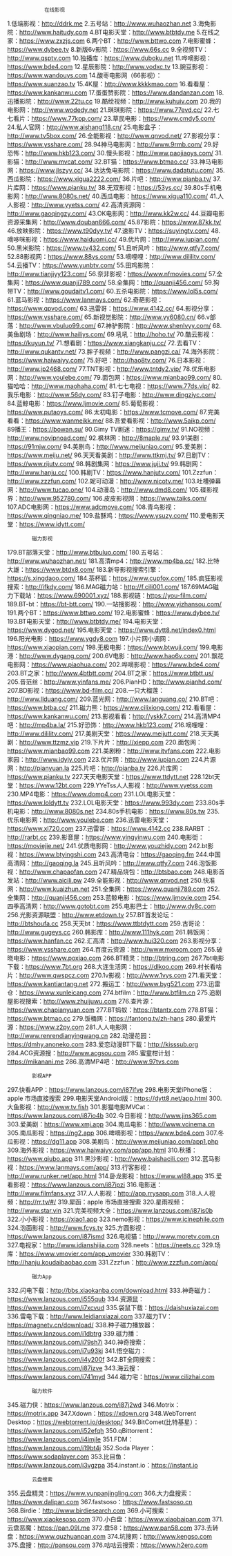                 在线影视
1.低端影视：http://ddrk.me
2.五号站：http://www.wuhaozhan.net
3.海免影院：http://www.haitudy.com
4.BT电影天堂：http://www.btbtdy.me
5.在线之家：https://www.zxzjs.com
6.两个BT：http://www.bttwo.com
7.电影蜜蜂：https://www.dybee.tv
8.新版6v影院：https://www.66s.cc
9.全视频TV：http://www.qsptv.com
10.独播库：https://www.duboku.net
11.哗嘀影视：https://www.bde4.com
12.星辰影院：http://www.vodxc.tv
13.豌豆影视：https://www.wandouys.com
14.酸枣电影网（66影视）：https://www.suanzao.tv
15.4K屋：http://www.kkkkmao.com
16.看看屋：https://www.kankanwu.com
17.蛋蛋赞影院：https://www.dandanzan.com
18.迅播影院：http://www.22tu.cc
19.酷绘视频：http://www.kuhuiv.com
20.我的电影网：http://www.wodedy.net
21.琪琪影院：https://www.77evd.cc/
22.七七看片：https://www.77kpp.com/
23.草民电影：https://www.cmdy5.com/
24.私人官网：http://www.aishang118.cn/
25.电影盒子：http://www.tv5box.com/
26.全能影视：http://www.qnvod.net/
27.影视分享：https://www.ysshare.com/
28.94神马电影网：http://www.9rmb.com/
29.好恐怖：http://www.hkb123.com/
30.慢头影视：http://www.paojiaoys.com/
31.影猫：http://www.mvcat.com/
32.BT猫：https://www.btmao.cc/
33.神马电影网：https://www.jlszyy.cc/
34.达达兔电影院：https://www.dadatutu.com/
35.西瓜影院：https://www.xigua2222.com/
36.片吧：http://www.pianba.tv/
37.片库网：https://www.pianku.tv/
38.无双影视：https://53ys.cc/
39.80s手机电影网：http://www.8080s.net/
40.西瓜电影：https://www.xigua110.com/
41.人人影视：http://www.yyetss.com/
42.高清资源网：http://www.gaoqingzy.com/
43.OK电影网：http://www.kk2w.cc/
44.豆瓣电影资源采集网：http://www.douban666.com/
45.87影院：https://www.87kk.tv/
46.放映影院：https://www.t90dyy.tv/
47.速影TV：https://suyingtv.com/
48.嘀哆咪影视：https://www.haiduomi.cc/
49.优片网：http://www.iupian.com/
50.黑米影院：https://www.tv432.com/
51.且听风吟：http://www.qtfy7.com/
52.88影视网：https://www.88ys.com/
53.嘀哩哩：http://www.dililitv.com/
54.云播TV：https://www.yunbtv.com/
55.田鸡影院：http://www.tianjiyy123.com/
56.奈非影视：https://www.nfmovies.com/
57.全集网：https://www.quanji789.com/
58.全集网：http://quanji456.com/
59.狗带TV：http://www.goudaitv1.com/
60.五杀电影院：https://www.lol5s.com/
61.蓝马影视：https://www.lanmays.com/
62.奇葩影视：https://www.qpvod.com/
63.迅雷哥：https://www.4142.cc/
64.影视分享：https://www.ysshare.com/
65.新视觉影院：http://www.yy6080.cn/
66.v部落：http://www.vbuluo99.com/
67.神驴影院：http://www.shenlvyy.com/
68.美鱼剧场：http://www.hailiys.com/
69.吼吼：http://hoho.tv/
70.酷云影视：https://kuyun.tv/
71.想看剧：https://www.xiangkanju.cc/
72.去看TV：http://www.qukantv.net/
73.胖子视频：http://www.pangzi.ca/
74.海外影院：https://www.haiwaiyy.com/
75.好吧：http://hao8tv.com/
76.日本影视：http://www.jp2468.com/
77.TNT影视：http://www.tntdy2.vip/
78.优乐电影网：http://www.youlebe.com/
79.面包网：https://www.mianbao99.com/
80.猫哈哈：http://www.maohaha.com/
81.七七电视：https://www.77ds.vip/
82.我乐电影：http://www.56dy.com/
83.钉子电影：http://www.dingziyc.com/
84.蓝鲸电影：https://www.ljmovie.com/
85.葡萄影视：https://www.putaoys.com/
86.太初电影：https://www.tcmove.com/
87.完美看看：https://www.wanmeikk.me/
88.吾爱看影视：http://www.5aikp.com/
89播王：https://bowan.su/
90.Gimy TV剧迷：https://gimy.tv/
91.NO视频：http://www.novipnoad.com/
92.枫林网：http://8maple.ru/
93.91美剧：https://91mjw.com/
94.美剧鸟：http://www.meijuniao.com/
95.爱美剧：https://www.meiju.net/
96.天天看美剧：http://www.ttkmj.tv/
97.日剧TV：https://www.rijutv.com/
98.韩剧集网：https://www.juji.tv/
99.韩剧网：http://www.hanju.cc/
100.韩剧TV：https://www.hanjutv.com/
101.Zzzfun：http://www.zzzfun.com/
102.妮可动漫：http://www.nicotv.me/
103.吐槽弹幕网：http://www.tucao.one/
104.动漫岛：http://www.dmd8.com/
105.碟影视界：http://www.952780.com/
106.皮皮影视网：https://www.taiks.com/
107.ADC电影网：https://www.adcmove.com/
108.青鸟影视：https://www.qingniao.me/
109.盐酥鸡：https://www.ysuzy.com/
110.爱电影天堂：https://www.idytt.com/


            磁力影视



179.BT部落天堂：http://www.btbuluo.com/
180.五号站：http://www.wuhaozhan.net/
181.高清mp4：http://www.mp4ba.cc/
182.比特大雄：https://www.btdx8.com/
183.新导影视搜索引擎：https://s.xingdaoo.com/
184.茶杯狐：https://www.cupfox.com/
185.疯狂影视搜索：http://ifkdy.com/
186.MAG磁力站：http://f.cili001.com/
187.69MAG磁力下载站：https://www.690001.xyz/
188.影视链：https://you-film.com/
189.BT-bt：https://bt-btt.com/
190.一站搜影视：http://www.yizhansou.com/
191.两个BT：https://www.bttwo.com/
192.电影蜜蜂：https://www.dybee.tv/
193.BT电影天堂：http://www.btbtdy.me/
194.电影天堂：https://www.dygod.net/
195.电影天堂：https://www.dytt8.net/index0.html
196.阳光电影：https://www.ygdy8.com
197.小片网小调网：https://www.xiaopian.com/
198.无极电影：https://www.btwuji.com/
199.电影港：http://www.dygang.com/
200.6V电影：http://www.hao6v.com/
201.飘花电影网：https://www.piaohua.com/
202.哗嘀影视：https://www.bde4.com/
203.BT之家：http://www.4btbtt.com/
204.BT之家：https://www.btbtt.us/
205.音范丝：http://www.yinfans.me/
206.PianHD：http://www.pianhd.com/
207.BD影视：https://www.bd-film.cc/
208.一只大榴莲：http://www.llduang.com/
209.蓝光网：http://www.languang.co/
210.BT吧：https://www.btba.cc/
211.磁力熊：https://www.cilixiong.com/
212.看看屋：https://www.kankanwu.com/
213.影视看看：http://yskk7.com/
214.高清MP4吧：http://mp4ba.la/
215.好恐饰：http://www.hkb123.com/
216.嘀哩哩：http://www.dililitv.com/
217.美剧天堂：https://www.meijutt.com/
218.天天美剧：http://www.ttzmz.vip
219.下片片：http://xiepp.com
220.面包网：https://www.mianbao99.com
221.美剧粉：http://www.itvfans.com
222.电影家园：http://www.idyjy.com
223.优片网：http://www.iupian.com
224.片源网：http://pianyuan.la
225.片吧：http://pianba.tv
226.片库网：https://www.pianku.tv
227.天天电影天堂：https://www.ttdytt.net
228.12bt天堂：https://www.12bt.com
229.YYeTss人人影视：http://www.yyetss.com
230.MP4电影：https://www.domp4.com
231.LOL电影天堂：https://www.loldytt.tv
232.LOL电影天堂：https://www.993dy.com
233.80s手机电影：http://www.8080s.net
234.80s手机电影：https://www.80s.tw
235.优乐电影网：http://www.youlebe.com
236.迅雷电影天堂：https://www.xl720.com
237.迅雷哥：https://www.4142.cc
238.RARBT ：http://rarbt.cc
239.影音屋：https://www.yingyinwu.com
240.电影街：https://moviejie.net/
241.优质电影网：http://www.youzhidy.com
242.bt影视：https://www.btyingshi.com
243.高清电台：https://gaoqing.fm
244.中国高清网：http://gaoqing.la
245.且听风吟：http://www.qtfy7.com
246.泡饭影视：http://www.chapaofan.com
247.精品烧包：http://btsbao.com
248.电影首发站：http://www.aicili.pw
249.全能影视：http://www.qnvod.net
250.快准网：http://www.kuaizhun.net
251.全集网：https://www.quanji789.com
252.全集网：http://quanji456.com
253.蓝鲸电影：https://www.ljmovie.com
254.四季高清网：http://www.gotobt.com
255.电影巴士：http://www.dy8c.com
256.光影资源联盟：http://www.etdown.tv
257.BT首发论坛：http://btshoufa.cc
258.天天bt：https://www.ttbtdytt.com
259.古哥论：http://www.gugeys.cc
260.韩影库：http://www.111hyk.com
261.韩饭网：https://www.hanfan.cc
262.汇高清：http://www.hui320.com
263.影视分享：https://www.ysshare.com
264.百度云资源：http://www.mxroom.com
265.破晓电影：https://www.poxiao.com
266.BT精灵：http://btring.com
267.7bt电影下载：https://www.7bt.org
268.大连生活网：https://dlkoo.com
269.村长看啥片：http://www.qwspcz.com
270.1v影视：http://www.1vys.com
271.看天堂：https://www.kantiantang.net
272.搬运工：http://www.byg521.com
273.迅雷仓：https://www.xunleicang.com
274.btfilm：http://www.btfilm.cn
275.追剧屋影视搜索：http://www.zhuijuwu.com
276.查片源：https://www.chapianyuan.com
277.BT蚂蚁：https://btantx.com
278.BT猫：https://www.btmao.cc
279.饭桶网：https://fantong.tv/zh-hans
280.最爱片源：https://www.z2py.com
281.人人电影网：http://www.renrendianyingwang.cn
282.动漫花园：https://dmhy.anoneko.com
283.爱恋动漫BT下载：http://kisssub.org
284.ACG资源搜：http://www.acgsou.com
285.蜜童柑计划：https://mikanani.me
286.高清MP4吧：http://www.97tvs.com


            影视APP


297.快看APP：https://www.lanzous.com/i87ifve
298.电影天堂iPhone版：apple 市场直接搜索
299.电影天堂Android版：https://dytt8.net/app.html
300.大鱼影视：http://www.tv.fish
301.影猫电影MVCat：https://www.lanzous.com/i87io4b
302.今日影视：http://www.jins365.com
303.爱美剧：https://www.xmj.app
304.南瓜电影：http://www.vcinema.cn
305.南瓜影视：https://ng2.app
306.啤嘀影视：https://www.bde4.com
307.冬瓜影视：https://dg11.app
308.美剧鸟：http://www.meijuniao.com/app1.php
309.海外影视：https://www.haiwaiyy.com/app/app.html
310.秋播：https://www.qiubo.app
311.黑沙影视：http://www.baishacili.com
312.蓝马影视：https://www.lanmays.com/app/
313.行客影视：http://www.runker.net/app.html
314.卧龙影视：https://www.wl88.app
315.爱看影视：https://www.lanzous.com/i87ipzi
316.电影迷：http://www.filmfans.xyz
317.人人影视：http://app.rrysapp.com
318.人人视频：http://rr.tv/#/
319.犀函：apple 市场直接搜索
320.星雨视频：http://www.star.vin
321.完美视频大全：https://www.lanzous.com/i87is0b
322.小小影视：https://xiao1.app
323.nemo影视：https://www.icinephile.com
324.泡面影视：http://www.fcys.tv
325.方圆影视：https://www.lanzous.com/i87ismd
326.电视猫：http://www.moretv.com.cn
327.电视家：http://www.idianshijia.com
328.neets：https://neets.cc
329.场库：https://www.vmovier.com/app_vmovier
330.韩剧TV：http://hanju.koudaibaobao.com
331.Zzzfun：http://www.zzzfun.com/app/


            磁力App



332.闪电下载：http://bbs.xiaokanba.com/download.html
333.神奇磁力：https://www.lanzous.com/i555qub
334.资源鼠：https://www.lanzous.com/i7xcvud
335.袋鼠下载：https://daishuxiazai.com
336.雷电下载：http://www.leidianxiazai.com
337.磁力TV：https://magnetv.cn/download/
338.种子磁力播放器：https://www.lanzous.com/i1dbtrg
339.磁力播：https://www.lanzous.com/i79sh7i
340.神奇搜索：https://www.lanzous.com/i7u93kj
341.悟空磁力：https://www.lanzous.com/i4y200f
342.BT全网搜索：https://www.lanzous.com/i87izve
343.海云搜：https://www.lanzous.com/i741myd
344.磁力宅：https://www.cilizhai.com


            磁力软件




345.磁力侠：https://www.lanzous.com/i87j2wd
346.Motrix：https://motrix.app
347.Xdown：https://xdown.org
348.WebTorrent Desktop：https://webtorrent.io/desktop/
349.BitComet(比特基星）：https://www.lanzous.com/i52efqh
350.qBittorrent：https://www.lanzous.com/i4imjle
351.FDM：https://www.lanzous.com/i19bt4j
352.Soda Player：https://www.sodaplayer.com
353.比目鱼：https://www.lanzous.com/i3vgzpa
354.instant.io：https://instant.io



            云盘搜索



355.云盘精灵：https://www.yunpanjingling.com
366.大力盘搜索：https://www.dalipan.com
367.fastsoso：https://www.fastsoso.cn
368.Birdie：http://www.birdiesearch.com
369.小可搜索：https://www.xiaokesoso.com
370.小白盘：https://www.xiaobaipan.com
371.云盘恶魔：https://pan.09l.me
372.盘58：https://www.pan58.com
373.去转盘：https://www.quzhuanpan.com
374.坑搜网：http://www.kengso.com
375.盘搜：http://pansou.com
376.咕咕云搜索：https://www.h2ero.com
